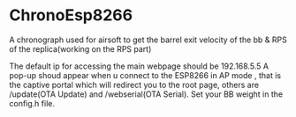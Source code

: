 # ChronoEsp8266
A chronograph used for airsoft to get the barrel exit velocity of the bb &amp; RPS of the replica(working on the RPS part)

The default ip for accessing the main webpage should be 192.168.5.5
A pop-up shoud appear when u connect to the ESP8266 in AP mode , that is the captive portal which will redirect you to the root page, others are /update(OTA Update)
and /webserial(OTA Serial).
Set your BB weight in the config.h file.
